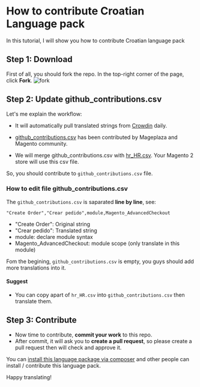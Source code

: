 # How to contribute Croatian Language pack

In this tutorial, I will show you how to contribute Croatian language pack

## Step 1: Download 

First of all, you should fork the repo. In the top-right corner of the page, click **Fork**.
![fork](https://help.github.com/assets/images/help/repository/fork_button.jpg)


## Step 2: Update github_contributions.csv

Let's me explain the workflow:

- It will automatically pull translated strings from [Crowdin](https://crowdin.com/project/magento-2) daily.

- [github_contributions.csv](https://github.com/mageplaza/magento-2-croatian-language-pack/blob/master/github_contributions.csv) has been contributed by Mageplaza and Magento community.

- We will merge github_contributions.csv with [hr_HR.csv](https://github.com/mageplaza/magento-2-croatian-language-pack/blob/master/hr_HR.csv). Your Magento 2 store will use this csv file.

So, you should contribute to `github_contributions.csv` file.

### How to edit file github_contributions.csv

The `github_contributions.csv` is saparated **line by line**, see:

```
"Create Order","Crear pedido",module,Magento_AdvancedCheckout
```

- "Create Order": Original string
- "Crear pedido": Translated string
- module: declare module syntax
- Magento_AdvancedCheckout: module scope (only translate in this module)


Fom the begining, `github_contributions.csv` is empty, you guys should add more translations into it.

#### Suggest
- You can copy apart of `hr_HR.csv` into `github_contributions.csv` then translate them.

## Step 3: Contribute

- Now time to contribute, **commit your work** to this repo.
- After commit, it will ask you to **create a pull request**, so please create a pull request then will check and approve it.

You can [install this language package via composer](https://github.com/mageplaza/magento-2-croatian-language-pack#-method-1-composer-method-recommend) and other people can install / contribute this language pack.

Happy translating!



